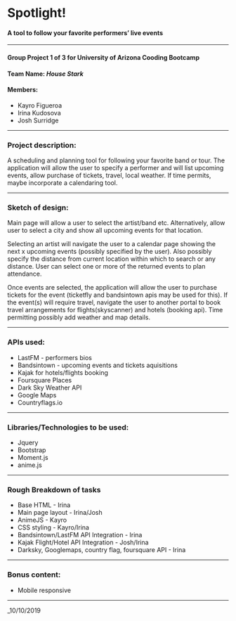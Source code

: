 # Spotlight!
#### A tool to follow your favorite performers’ live events
---


#### Group Project 1 of 3 for University of Arizona Cooding Bootcamp
#### Team Name:  *House Stark*

#### Members:
* Kayro Figueroa 
* Irina Kudosova
* Josh Surridge
---


### Project description: 
A scheduling and planning tool for following your favorite band or tour. The application will allow the user to specify a performer and will list upcoming events, allow purchase of tickets, travel, local weather.  If time permits, maybe incorporate a calendaring tool.

---


### Sketch of design:

Main page will allow a user to select the artist/band etc. Alternatively, allow user to select a city and show all upcoming events for that location.  

Selecting an artist will navigate the user to a calendar page showing the next x upcoming events (possibly specified by the user). Also possibly specify the distance from current location within which to search or any distance. User can select one or more of the returned events to plan attendance.

Once events are selected, the application will allow the user to purchase tickets for the event (ticketfly and bandsintown apis may be used for this).  If the event(s) will require travel, navigate the user to another portal to book travel arrangements for flights(skyscanner) and hotels (booking api). Time permitting possibly add weather and map details.  

---


### APIs used:
* LastFM - performers bios
* Bandsintown - upcoming events and tickets aquisitions
* Kajak for hotels/flights booking
* Foursquare Places
* Dark Sky Weather API
* Google Maps
* Countryflags.io
---


### Libraries/Technologies to be used:
* Jquery
* Bootstrap
* Moment.js
* anime.js
---


### Rough Breakdown of tasks

* Base HTML - Irina
* Main page layout - Irina/Josh
* AnimeJS - Kayro
* CSS styling - Kayro/Irina 
* Bandsintown/LastFM API Integration - Irina
* Kajak Flight/Hotel API Integration - Josh/Irina
* Darksky, Googlemaps, country flag, foursquare API - Irina

---


### Bonus content:
* Mobile responsive
---

_10/10/2019
